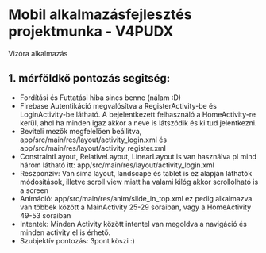 # Mobil alkalmazásfejlesztés projektmunka - V4PUDX
Vizóra alkalmazás

## 1. mérföldkő pontozás segitség:
- Fordítási és Futtatási hiba sincs benne (nálam :D)
- Firebase Autentikáció megvalósítva a RegisterActivity-be és LoginActivity-be látható. A bejelentkezett felhasználó a HomeActivity-re kerül, ahol ha minden igaz akkor a neve is látszódik és ki tud jelentkezni.
- Beviteli mezők megfelelően beállítva, app/src/main/res/layout/activity_login.xml és app/src/main/res/layout/activity_register.xml
- ConstraintLayout, RelativeLayout, LinearLayout is van használva pl mind három látható itt: app/src/main/res/layout/activity_login.xml
- Reszponzív: Van sima layout, landscape és tablet is ez alapján láthatók módosítások, illetve scroll view miatt ha valami kilóg akkor scrollolható is a screen
- Animáció: app/src/main/res/anim/slide_in_top.xml ez pedig alkalmazva van többek között a MainActivity 25-29 soraiban, vagy a HomeActivity 49-53 soraiban
- Intentek: Minden Activity között intentel van megoldva a navigáció és minden activity el is érhető.
- Szubjektív pontozás: 3pont köszi :)